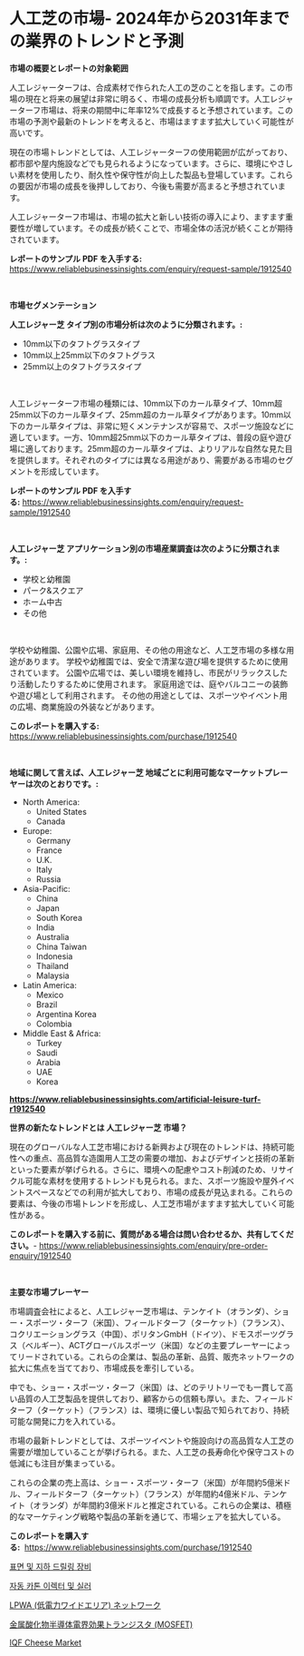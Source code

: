 <p><h1>人工芝の市場- 2024年から2031年までの業界のトレンドと予測</h1></p><p><strong>市場の概要とレポートの対象範囲</strong></p>
<p><p>人工レジャーターフは、合成素材で作られた人工の芝のことを指します。この市場の現在と将来の展望は非常に明るく、市場の成長分析も順調です。人工レジャーターフ市場は、将来の期間中に年率12%で成長すると予想されています。この市場の予測や最新のトレンドを考えると、市場はますます拡大していく可能性が高いです。</p><p>現在の市場トレンドとしては、人工レジャーターフの使用範囲が広がっており、都市部や屋内施設などでも見られるようになっています。さらに、環境にやさしい素材を使用したり、耐久性や保守性が向上した製品も登場しています。これらの要因が市場の成長を後押ししており、今後も需要が高まると予想されています。</p><p>人工レジャーターフ市場は、市場の拡大と新しい技術の導入により、ますます重要性が増しています。その成長が続くことで、市場全体の活況が続くことが期待されています。</p></p>
<p><strong>レポートのサンプル PDF を入手する:</strong> <a href="https://www.reliablebusinessinsights.com/enquiry/request-sample/1912540">https://www.reliablebusinessinsights.com/enquiry/request-sample/1912540</a></p>
<p>&nbsp;</p>
<p><strong>市場セグメンテーション</strong></p>
<p><strong>人工レジャー芝 タイプ別の市場分析は次のように分類されます。:</strong></p>
<p><ul><li>10mm以下のタフトグラスタイプ</li><li>10mm以上25mm以下のタフトグラス</li><li>25mm以上のタフトグラスタイプ</li></ul></p>
<p>&nbsp;</p>
<p><p>人工レジャーターフ市場の種類には、10mm以下のカール草タイプ、10mm超25mm以下のカール草タイプ、25mm超のカール草タイプがあります。10mm以下のカール草タイプは、非常に短くメンテナンスが容易で、スポーツ施設などに適しています。一方、10mm超25mm以下のカール草タイプは、普段の庭や遊び場に適しております。25mm超のカール草タイプは、よりリアルな自然な見た目を提供します。それぞれのタイプには異なる用途があり、需要がある市場のセグメントを形成しています。</p></p>
<p><strong>レポートのサンプル PDF を入手する:</strong>&nbsp;<a href="https://www.reliablebusinessinsights.com/enquiry/request-sample/1912540">https://www.reliablebusinessinsights.com/enquiry/request-sample/1912540</a></p>
<p>&nbsp;</p>
<p><strong> 人工レジャー芝 アプリケーション別の市場産業調査は次のように分類されます。:</strong></p>
<p><ul><li>学校と幼稚園</li><li>パーク&スクエア</li><li>ホーム中古</li><li>その他</li></ul></p>
<p>&nbsp;</p>
<p><p>学校や幼稚園、公園や広場、家庭用、その他の用途など、人工芝市場の多様な用途があります。 学校や幼稚園では、安全で清潔な遊び場を提供するために使用されています。 公園や広場では、美しい環境を維持し、市民がリラックスしたり活動したりするために使用されます。 家庭用途では、庭やバルコニーの装飾や遊び場として利用されます。 その他の用途としては、スポーツやイベント用の広場、商業施設の外装などがあります。</p></p>
<p><strong>このレポートを購入する:</strong>&nbsp; <a href="https://www.reliablebusinessinsights.com/purchase/1912540">https://www.reliablebusinessinsights.com/purchase/1912540</a></p>
<p>&nbsp;</p>
<p><strong>地域に関して言えば、人工レジャー芝 地域ごとに利用可能なマーケットプレーヤーは次のとおりです。:</strong></p>
<p><ul>
    <li>
        North America:
        <ul>
            <li>United States</li>
            <li>Canada</li>
        </ul>
    </li>
    <li>
        Europe:
        <ul>
            <li>Germany</li>
            <li>France</li>
            <li>U.K.</li>
            <li>Italy</li>
            <li>Russia</li>
        </ul>
    </li>
    <li>
        Asia-Pacific:
        <ul>
            <li>China</li>
            <li>Japan</li>
            <li>South Korea</li>
            <li>India</li>
            <li>Australia</li>
            <li>China Taiwan</li>
            <li>Indonesia</li>
            <li>Thailand</li>
            <li>Malaysia</li>
        </ul>
    </li>
    <li>
        Latin America:
        <ul>
            <li>Mexico</li>
            <li>Brazil</li>
            <li>Argentina Korea</li>
            <li>Colombia</li>
        </ul>
    </li>
    <li>
        Middle East & Africa:
        <ul>
            <li>Turkey</li>
            <li>Saudi</li>
            <li>Arabia</li>
            <li>UAE</li>
            <li>Korea</li>
        </ul>
    </li>
    </ul></p>
<p><strong><a href="https://www.reliablebusinessinsights.com/artificial-leisure-turf-r1912540">https://www.reliablebusinessinsights.com/artificial-leisure-turf-r1912540</a></strong>&nbsp;</p>
<p><strong>世界の新たなトレンドとは 人工レジャー芝 市場？</strong></p>
<p><p>現在のグローバルな人工芝市場における新興および現在のトレンドは、持続可能性への重点、高品質な造園用人工芝の需要の増加、およびデザインと技術の革新といった要素が挙げられる。さらに、環境への配慮やコスト削減のため、リサイクル可能な素材を使用するトレンドも見られる。また、スポーツ施設や屋外イベントスペースなどでの利用が拡大しており、市場の成長が見込まれる。これらの要素は、今後の市場トレンドを形成し、人工芝市場がますます拡大していく可能性がある。</p></p>
<p><strong>このレポートを購入する前に、質問がある場合は問い合わせるか、共有してください。</strong>- <a href="https://www.reliablebusinessinsights.com/enquiry/pre-order-enquiry/1912540">https://www.reliablebusinessinsights.com/enquiry/pre-order-enquiry/1912540</a></p>
<p>&nbsp;</p>
<p><strong>主要な市場プレーヤー</strong></p>
<p><p>市場調査会社によると、人工レジャー芝市場は、テンケイト（オランダ）、ショー・スポーツ・ターフ（米国）、フィールドターフ（ターケット）（フランス）、コクリエーショングラス（中国）、ポリタンGmbH（ドイツ）、ドモスポーツグラス（ベルギー）、ACTグローバルスポーツ（米国）などの主要プレーヤーによってリードされている。これらの企業は、製品の革新、品質、販売ネットワークの拡大に焦点を当てており、市場成長を牽引している。</p><p>中でも、ショー・スポーツ・ターフ（米国）は、どのテリトリーでも一貫して高い品質の人工芝製品を提供しており、顧客からの信頼も厚い。また、フィールドターフ（ターケット）（フランス）は、環境に優しい製品で知られており、持続可能な開発に力を入れている。</p><p>市場の最新トレンドとしては、スポーツイベントや施設向けの高品質な人工芝の需要が増加していることが挙げられる。また、人工芝の長寿命化や保守コストの低減にも注目が集まっている。</p><p>これらの企業の売上高は、ショー・スポーツ・ターフ（米国）が年間約5億米ドル、フィールドターフ（ターケット）（フランス）が年間約4億米ドル、テンケイト（オランダ）が年間約3億米ドルと推定されている。これらの企業は、積極的なマーケティング戦略や製品の革新を通じて、市場シェアを拡大している。</p></p>
<p><strong>このレポートを購入する:</strong>&nbsp;&nbsp;<a href="https://www.reliablebusinessinsights.com/purchase/1912540">https://www.reliablebusinessinsights.com/purchase/1912540</a></p>
<p><p><a href="https://github.com/CliftonFisher9067/Market-Research-Report-List-2/blob/main/1948920107743.md">표면 및 지하 드릴링 장비</a></p><p><a href="https://github.com/vskv4779xr1/Market-Research-Report-List-2/blob/main/5490725107742.md">자동 카톤 이렉터 및 실러</a></p><p><a href="https://github.com/one-cool-chick/Market-Research-Report-List-2/blob/main/2118101113568.md">LPWA (低電力ワイドエリア) ネットワーク</a></p><p><a href="https://github.com/CarlieShields/Market-Research-Report-List-1/blob/main/3347943113569.md">金属酸化物半導体電界効果トランジスタ (MOSFET)</a></p><p><a href="https://issuu.com/reportprime-2/docs/iqf-cheese-market-size-2030.pptx">IQF Cheese Market</a></p></p>